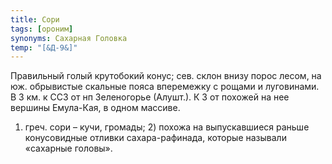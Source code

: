 ```yaml
---
title: Сори
tags: [ороним]
synonyms: Сахарная Головка
temp: "[&Д-9&]"
---
```


Правильный голый крутобокий конус; сев. склон внизу порос лесом, на юж.
обрывистые скальные пояса вперемежку с рощами и луговинами. В 3 км. к ССЗ от нп
Зеленогорье (Алушт.). К З от похожей на нее вершины Емула-Кая, в одном массиве.
1) греч. сори – кучи, громады; 2) похожа на выпускавшиеся раньше конусовидные
отливки сахара-рафинада, которые называли «сахарные головы».
